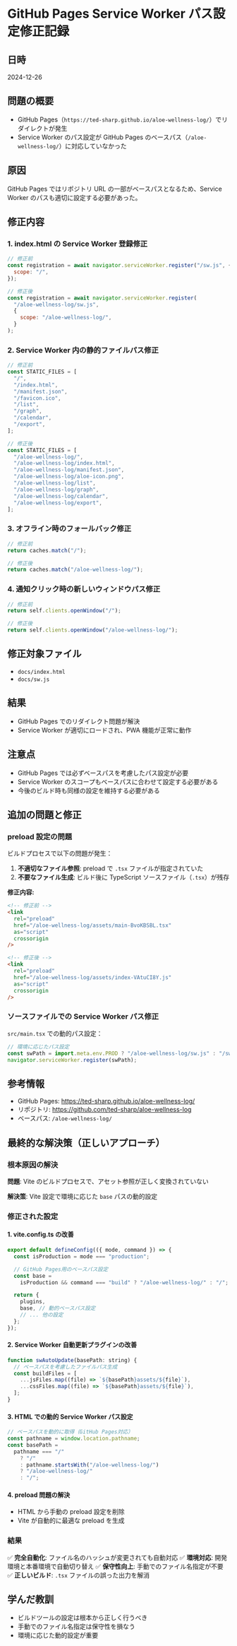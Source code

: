 # GitHub Pages Service Worker パス設定修正記録

## 日時

2024-12-26

## 問題の概要

- GitHub Pages（`https://ted-sharp.github.io/aloe-wellness-log/`）でリダイレクトが発生
- Service Worker のパス設定が GitHub Pages のベースパス（`/aloe-wellness-log/`）に対応していなかった

## 原因

GitHub Pages ではリポジトリ URL の一部がベースパスとなるため、Service Worker のパスも適切に設定する必要があった。

## 修正内容

### 1. index.html の Service Worker 登録修正

```javascript
// 修正前
const registration = await navigator.serviceWorker.register("/sw.js", {
  scope: "/",
});

// 修正後
const registration = await navigator.serviceWorker.register(
  "/aloe-wellness-log/sw.js",
  {
    scope: "/aloe-wellness-log/",
  }
);
```

### 2. Service Worker 内の静的ファイルパス修正

```javascript
// 修正前
const STATIC_FILES = [
  "/",
  "/index.html",
  "/manifest.json",
  "/favicon.ico",
  "/list",
  "/graph",
  "/calendar",
  "/export",
];

// 修正後
const STATIC_FILES = [
  "/aloe-wellness-log/",
  "/aloe-wellness-log/index.html",
  "/aloe-wellness-log/manifest.json",
  "/aloe-wellness-log/aloe-icon.png",
  "/aloe-wellness-log/list",
  "/aloe-wellness-log/graph",
  "/aloe-wellness-log/calendar",
  "/aloe-wellness-log/export",
];
```

### 3. オフライン時のフォールバック修正

```javascript
// 修正前
return caches.match("/");

// 修正後
return caches.match("/aloe-wellness-log/");
```

### 4. 通知クリック時の新しいウィンドウパス修正

```javascript
// 修正前
return self.clients.openWindow("/");

// 修正後
return self.clients.openWindow("/aloe-wellness-log/");
```

## 修正対象ファイル

- `docs/index.html`
- `docs/sw.js`

## 結果

- GitHub Pages でのリダイレクト問題が解決
- Service Worker が適切にロードされ、PWA 機能が正常に動作

## 注意点

- GitHub Pages では必ずベースパスを考慮したパス設定が必要
- Service Worker のスコープもベースパスに合わせて設定する必要がある
- 今後のビルド時も同様の設定を維持する必要がある

## 追加の問題と修正

### preload 設定の問題

ビルドプロセスで以下の問題が発生：

1. **不適切なファイル参照**: preload で `.tsx` ファイルが指定されていた
2. **不要なファイル生成**: ビルド後に TypeScript ソースファイル（`.tsx`）が残存

**修正内容:**

```html
<!-- 修正前 -->
<link
  rel="preload"
  href="/aloe-wellness-log/assets/main-BvoKBSBL.tsx"
  as="script"
  crossorigin
/>

<!-- 修正後 -->
<link
  rel="preload"
  href="/aloe-wellness-log/assets/index-VAtuCI8Y.js"
  as="script"
  crossorigin
/>
```

### ソースファイルでの Service Worker パス修正

`src/main.tsx` での動的パス設定：

```javascript
// 環境に応じたパス設定
const swPath = import.meta.env.PROD ? "/aloe-wellness-log/sw.js" : "/sw.js";
navigator.serviceWorker.register(swPath);
```

## 参考情報

- GitHub Pages: https://ted-sharp.github.io/aloe-wellness-log/
- リポジトリ: https://github.com/ted-sharp/aloe-wellness-log
- ベースパス: `/aloe-wellness-log/`

## 最終的な解決策（正しいアプローチ）

### 根本原因の解決

**問題**: Vite のビルドプロセスで、アセット参照が正しく変換されていない

**解決策**: Vite 設定で環境に応じた `base` パスの動的設定

### 修正された設定

#### 1. vite.config.ts の改善

```javascript
export default defineConfig(({ mode, command }) => {
  const isProduction = mode === "production";

  // GitHub Pages用のベースパス設定
  const base =
    isProduction && command === "build" ? "/aloe-wellness-log/" : "/";

  return {
    plugins,
    base, // 動的ベースパス設定
    // ... 他の設定
  };
});
```

#### 2. Service Worker 自動更新プラグインの改善

```javascript
function swAutoUpdate(basePath: string) {
  // ベースパスを考慮したファイルパス生成
  const buildFiles = [
    ...jsFiles.map((file) => `${basePath}assets/${file}`),
    ...cssFiles.map((file) => `${basePath}assets/${file}`),
  ];
}
```

#### 3. HTML での動的 Service Worker パス設定

```javascript
// ベースパスを動的に取得（GitHub Pages対応）
const pathname = window.location.pathname;
const basePath =
  pathname === "/"
    ? "/"
    : pathname.startsWith("/aloe-wellness-log/")
    ? "/aloe-wellness-log/"
    : "/";
```

#### 4. preload 問題の解決

- HTML から手動の preload 設定を削除
- Vite が自動的に最適な preload を生成

### 結果

✅ **完全自動化**: ファイル名のハッシュが変更されても自動対応
✅ **環境対応**: 開発環境と本番環境で自動切り替え
✅ **保守性向上**: 手動でのファイル名指定が不要
✅ **正しいビルド**: `.tsx` ファイルの誤った出力を解消

## 学んだ教訓

- ビルドツールの設定は根本から正しく行うべき
- 手動でのファイル名指定は保守性を損なう
- 環境に応じた動的設定が重要
